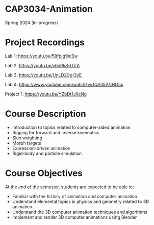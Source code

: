 # CAP3034-Animation
Spring 2024 (in-progress)

# Project Recordings
Lab 1: https://youtu.be/5Bfpjg9ioSw

Lab 2: https://youtu.be/x6n9k8-G7rA

Lab 3: https://youtu.be/UnLD2Cgr2yE

Lab 4: https://www.youtube.com/watch?v=fQV05ANHG5o

Project 1: https://youtu.be/YZbDt1JXcNg

# Course Description
- Introduction to topics related to computer-aided animation
- Rigging for forward and inverse kinematics
- Skin weighting
- Morph targets
- Expression-driven animation
- Rigid-body and particle simulation

# Course Objectives
At the end of the semester, students are expected to be able to:

- Familiar with the history of animation and computer animation
- Understand elemental topics in physics and geometry related to 3D animation
- Understand the 3D computer animation techniques and algorithms
- Implement and render 3D computer animations using Blender
